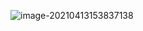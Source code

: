 ![image-20210413153837138](C:\Users\23190\AppData\Roaming\Typora\typora-user-images\image-20210413153837138.png)